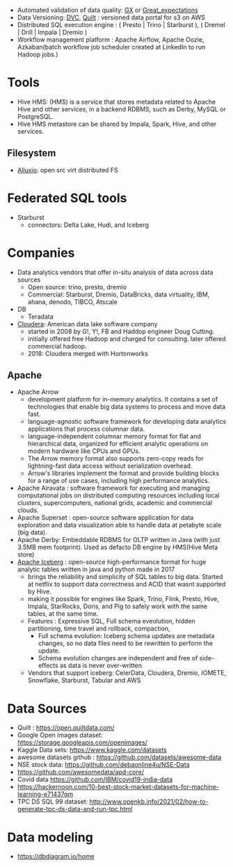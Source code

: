 - Automated validation of data quality: [GX]() or [Great_expectations](https://legacy.docs.greatexpectations.io/en/latest/intro.html)
- Data Versioning: [DVC](https://dvc.org/), [Quilt](https://github.com/quiltdata/quilt) : versioned data portal for s3 on AWS
- Distributed SQL execution engine : ( Presto | Trino | Starburst ), ( Dremel | Drill | Impala | Dremio )
- Workflow management platform : Apache Airflow, Apache Oozie, Azkaban(batch workflow job scheduler created at LinkedIn to run Hadoop jobs.)


#  Tools
- Hive HMS: (HMS) is a service that stores metadata related to Apache Hive and other services, in a backend RDBMS, such as Derby, MySQL or PostgreSQL.
- Hive HMS  metastore can be shared by Impala, Spark, Hive, and other services.

## Filesystem
- [Alluxio](https://docs.alluxio.io/os/user/stable/en/Overview.html): open src virt distributed FS

# Federated SQL tools
- Starburst
  - connectors: Delta Lake, Hudi, and Iceberg
# Companies
- Data analytics vendors that offer in-situ analysis of data across data sources
  - Open source: trino, presto, dremio
  - Commercial: Starburst, Dremio, DataBricks, data virtuality, IBM, ahana, denodo, TIBCO, Atscale
- DB
  - Teradata 
- [Cloudera](https://en.wikipedia.org/wiki/Cloudera):  American data lake software company
  - started in 2008 by G!, Y!, FB and Haddop engineer Doug Cutting.
  - initially offered free Hadoop and charged for consulting. later offered commercial hadoop.
  - 2018: Cloudera merged with Hortonworks
## Apache
- Apache Arrow
  - development platform for in-memory analytics. It contains a set of technologies that enable big data systems to process and move data fast. 
  - language-agnostic software framework for developing data analytics applications that process columnar data.  
  - language-independent columnar memory format for flat and hierarchical data, organized for efficient analytic operations on modern hardware like CPUs and GPUs.
  - The Arrow memory format also supports zero-copy reads for lightning-fast data access without serialization overhead.
  - Arrow's libraries implement the format and provide building blocks for a range of use cases, including high performance analytics.
- Apache Airavata : software framework for executing and managing computational jobs on distributed computing resources including local clusters, supercomputers, national grids, academic and commercial clouds.
- Apache Superset : open-source software application for data exploration and data visualization able to handle data at petabyte scale (big data).
- Apache Derby: Embeddable RDBMS for OLTP written in Java (with just 3.5MB mem footprint). Used as defacto DB engine by HMS(Hive Meta store)
- [Apache Iceberg](https://iceberg.apache.org/) : open-source high-performance format for huge analytic tables written in java and python made in 2017
  - brings the reliability and simplicity of SQL tables to big data. Started at netflix to support data correctness and ACID that wasnt supported by Hive.
  - making it possible for engines like Spark, Trino, Flink, Presto, Hive, Impala, StarRocks, Doris, and Pig to safely work with the same tables, at the same time.
  - Features : Expressive SQL, Full schema eveolution, hidden partitioning, time travel and rollback, compaction,
    - Full schema evolution: Iceberg schema updates are metadata changes, so no data files need to be rewritten to perform the update.
    - Schema evolution changes are independent and free of side-effects as data is never over-written
  - Vendors that support iceberg: CelerData, Cloudera, Dremio, IOMETE, Snowflake, Starburst, Tabular and AWS
# Data Sources
- Quilt : https://open.quiltdata.com/
- Google Open images dataset: https://storage.googleapis.com/openimages/
- Kaggle Data sets: https://www.kaggle.com/datasets
- awesome datasets github : https://github.com/datasets/awesome-data
- NSE stock data: https://github.com/debaonline4u/NSE-Data
- https://github.com/awesomedata/apd-core/
- Covid data https://github.com/IBM/covid19-india-data
- https://hackernoon.com/10-best-stock-market-datasets-for-machine-learning-e71437qm
- TPC DS SQL 99 dataset: http://www.openkb.info/2021/02/how-to-generate-tpc-ds-data-and-run-tpc.html

# Data modeling
- https://dbdiagram.io/home
